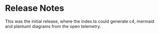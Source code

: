 # Release Notes
This was the initial release, where the index.ts could generate c4, mermaid and plantuml diagrams from the open telemetry.

